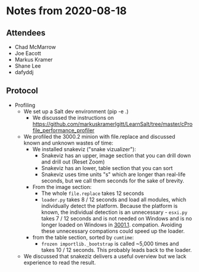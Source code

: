 # Notes from 2020-08-18

## Attendees
- Chad McMarrow
- Joe Eacott
- Markus Kramer
- Shane Lee
- dafyddj

## Protocol
- Profiling
  - We set up a Salt dev environment (pip -e .)
    - We discussed the instructions on https://github.com/markuskramerIgitt/LearnSalt/tree/master/cProfile_performance_profiler
  - We profiled the 3000.2 minion with file.replace and discussed known and unknown wastes of time:
    - We installed snakeviz ("snake vizualizer"):
      - Snakeviz has an upper, image section that you can drill down and drill out (Reset Zoom)
      - Snakeviz has an lower, table section that you can sort
      - Snakeviz uses time units "s" which are longer than real-life seconds, but we call them seconds for the sake of brevity. 
    - From the image section:
      - The whole `file.replace` takes 12 seconds
      - `loader.py` takes 8 / 12 seconds and load all modules, which individually detect the platform. Because the platform is known, the individual detection is an unnecessary       - `esxi.py` takes 7 / 12 seconds and is not needed on Windows and is no longer loaded on Windows in [3001.1](https://github.com/saltstack/salt/pull/57743).
compation.  Avoiding these unnecessary compations could speed up the loader. 
    - from the table section, sorted by `cumtime`: 
      - `frozen importlib._bootstrap` is called ~5,000 times and takes 10 / 12 seconds. This probably leads back to the loader.  
   - We discussed that snakeziz delivers a useful overview but we lack experience to read the result. 

